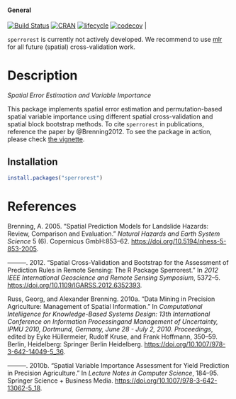 #### General

[![Build Status](https://travis-ci.org/pat-s/sperrorest.svg?branch=master)](https://travis-ci.org/pat-s/sperrorest)
[![CRAN](https://www.r-pkg.org/badges/version/sperrorest)](https://cran.r-project.org/package=sperrorest)
[![lifecycle](https://img.shields.io/badge/lifecycle-retired-blue.svg)](https://www.tidyverse.org/lifecycle/#retired)
[![codecov](https://codecov.io/gh/pat-s/sperrorest/branch/master/graph/badge.svg)](https://codecov.io/gh/pat-s/sperrorest)    |    

`sperrorest` is currently not actively developed.
We recommend to use [mlr](https://github.com/mlr-org/mlr) for all future (spatial) cross-validation work.

# Description

*Spatial Error Estimation and Variable Importance*

This package implements spatial error estimation and permutation-based
spatial variable importance using different spatial cross-validation
and spatial block bootstrap methods. 
To cite `sperrorest` in publications,
reference the paper by @Brenning2012. 
To see the package in action, please check [the vignette](https://pat-s.github.io/sperrorest/articles/spatial-modeling-use-case.html).

## Installation

```r
install.packages("sperrorest")
```

# References

<div id="refs" class="references">

<div id="ref-Brenning2005">

Brenning, A. 2005. “Spatial Prediction Models for Landslide Hazards:
Review, Comparison and Evaluation.” *Natural Hazards and Earth System
Science* 5 (6). Copernicus GmbH:853–62.
<https://doi.org/10.5194/nhess-5-853-2005>.

</div>

<div id="ref-Brenning2012">

———. 2012. “Spatial Cross-Validation and Bootstrap for the Assessment of
Prediction Rules in Remote Sensing: The R Package Sperrorest.” In *2012
IEEE International Geoscience and Remote Sensing Symposium*, 5372–5.
<https://doi.org/10.1109/IGARSS.2012.6352393>.

</div>

<div id="ref-Russ2010b">

Russ, Georg, and Alexander Brenning. 2010a. “Data Mining in Precision
Agriculture: Management of Spatial Information.” In *Computational
Intelligence for Knowledge-Based Systems Design: 13th International
Conference on Information Processingand Management of Uncertainty, IPMU
2010, Dortmund, Germany, June 28 - July 2, 2010. Proceedings*, edited by
Eyke Hüllermeier, Rudolf Kruse, and Frank Hoffmann, 350–59. Berlin,
Heidelberg: Springer Berlin Heidelberg.
<https://doi.org/10.1007/978-3-642-14049-5_36>.

</div>

<div id="ref-Russ2010a">

———. 2010b. “Spatial Variable Importance Assessment for Yield Prediction
in Precision Agriculture.” In *Lecture Notes in Computer Science*,
184–95. Springer Science + Business Media.
<https://doi.org/10.1007/978-3-642-13062-5_18>.

</div>

</div>
